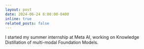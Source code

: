 ```yaml
---
layout: post
date: 2024-06-24 8:00:00-0400
inline: true
related_posts: false
---
```

<!-- <img src="./assets/img/Meta-Logo.png" alt="Meta Logo" style="width:70px;"> -->
I started my summer internship at Meta AI, working on Knowledge Distillation of multi-modal Foundation Models.


